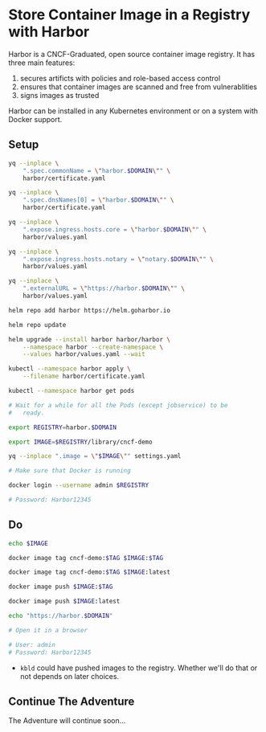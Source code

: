 # Store Container Image in a Registry with Harbor

Harbor is a CNCF-Graduated, open source container image registry. It has three main features:

1. secures artificts with policies and role-based access control
2. ensures that container images are scanned and free from vulnerablities
3. signs images as trusted

Harbor can be installed in any Kubernetes environment or on a system with Docker support.

## Setup

```bash
yq --inplace \
    ".spec.commonName = \"harbor.$DOMAIN\"" \
    harbor/certificate.yaml

yq --inplace \
    ".spec.dnsNames[0] = \"harbor.$DOMAIN\"" \
    harbor/certificate.yaml

yq --inplace \
    ".expose.ingress.hosts.core = \"harbor.$DOMAIN\"" \
    harbor/values.yaml

yq --inplace \
    ".expose.ingress.hosts.notary = \"notary.$DOMAIN\"" \
    harbor/values.yaml

yq --inplace \
    ".externalURL = \"https://harbor.$DOMAIN\"" \
    harbor/values.yaml

helm repo add harbor https://helm.goharbor.io

helm repo update

helm upgrade --install harbor harbor/harbor \
    --namespace harbor --create-namespace \
    --values harbor/values.yaml --wait

kubectl --namespace harbor apply \
    --filename harbor/certificate.yaml

kubectl --namespace harbor get pods

# Wait for a while for all the Pods (except jobservice) to be
#   ready.

export REGISTRY=harbor.$DOMAIN

export IMAGE=$REGISTRY/library/cncf-demo

yq --inplace ".image = \"$IMAGE\"" settings.yaml

# Make sure that Docker is running

docker login --username admin $REGISTRY

# Password: Harbor12345
```

## Do

```bash
echo $IMAGE

docker image tag cncf-demo:$TAG $IMAGE:$TAG

docker image tag cncf-demo:$TAG $IMAGE:latest

docker image push $IMAGE:$TAG

docker image push $IMAGE:latest

echo "https://harbor.$DOMAIN"

# Open it in a browser

# User: admin
# Password: Harbor12345
```

* `kbld` could have pushed images to the registry. Whether we'll do that or not depends on later choices.

## Continue The Adventure

The Adventure will continue soon...